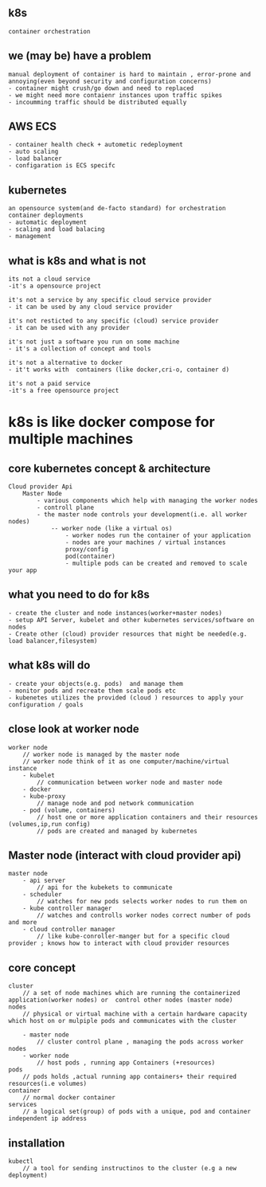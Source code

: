 ## k8s

    container orchestration

## we (may be) have a problem

    manual deployment of container is hard to maintain , error-prone and annoying(even beyond security and configuration concerns)
    - container might crush/go down and need to replaced
    - we might need more contaienr instances upon traffic spikes
    - incoumming traffic should be distributed equally

## AWS ECS

    - container health check + autometic redeployment
    - auto scaling 
    - load balancer
    - configaration is ECS specifc

## kubernetes

    an opensource system(and de-facto standard) for orchestration container deployments
    - automatic deployment 
    - scaling and load balacing 
    - management

## what is k8s and what is not

    its not a cloud service 
    -it's a opensource project
    
    it's not a service by any specific cloud service provider 
    - it can be used by any cloud service provider
    
    it's not resticted to any specific (cloud) service provider 
    - it can be used with any provider
    
    it's not just a software you run on some machine 
    - it's a collection of concept and tools 
    
    it's not a alternative to docker
    - it't works with  containers (like docker,cri-o, container d)
    
    it's not a paid service 
    -it's a free opensource project

# k8s is like docker compose for multiple machines

## core kubernetes concept & architecture

    Cloud provider Api 
        Master Node
            - various components which help with managing the worker nodes 
            - controll plane 
            - the master node controls your development(i.e. all worker nodes)
                -- worker node (like a virtual os)
                    - worker nodes run the container of your application
                    - nodes are your machines / virtual instances
                    proxy/config
                    pod(container)
                    - multiple pods can be created and removed to scale your app

## what you need to do for k8s

    - create the cluster and node instances(worker+master nodes)
    - setup API Server, kubelet and other kubernetes services/software on nodes 
    - Create other (cloud) provider resources that might be needed(e.g. load balancer,filesystem)

## what k8s will do

    - create your objects(e.g. pods)  and manage them 
    - monitor pods and recreate them scale pods etc
    - kubenetes utilizes the provided (cloud ) resources to apply your configuration / goals

## close look at worker node

    worker node
        // worker node is managed by the master node
        // worker node think of it as one computer/machine/virtual instance    
        - kubelet
            // communication between worker node and master node
        - docker
        - kube-proxy
            // manage node and pod network communication
        - pod (volume, containers)
            // host one or more application containers and their resources (volumes,ip,run config)
            // pods are created and managed by kubernetes

## Master node (interact with cloud provider api)

    master node
        - api server
            // api for the kubekets to communicate
        - scheduler
            // watches for new pods selects worker nodes to run them on
        - kube controller manager
            // watches and controlls worker nodes correct number of pods and more
        - cloud controller manager
            // like kube-conroller-manger but for a specific cloud provider ; knows how to interact with cloud provider resources

## core concept

    cluster 
        // a set of node machines which are running the containerized application(worker nodes) or  control other nodes (master node)
    nodes 
        // physical or virtual machine with a certain hardware capacity which host on or mulpiple pods and communicates with the cluster
    
        - master node
            // cluster control plane , managing the pods across worker nodes
        - worker node
            // host pods , running app Containers (+resources)
    pods
        // pods holds ,actual running app containers+ their required resources(i.e volumes)
    container 
        // normal docker container
    services 
        // a logical set(group) of pods with a unique, pod and container independent ip address        

## installation

    kubectl 
        // a tool for sending instructinos to the cluster (e.g a new deployment)
